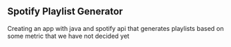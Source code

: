 ## Spotify Playlist Generator
Creating an app with java and spotify api that generates playlists based on some metric that we have not decided yet